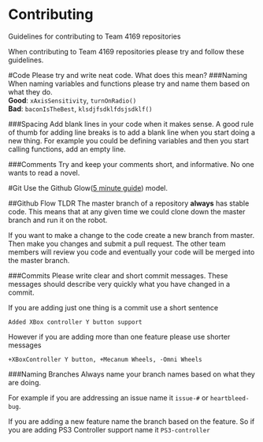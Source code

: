 # Contributing
Guidelines for contributing to Team 4169 repositories  

When contributing to Team 4169 repositories please try and follow these guidelines. 

#Code
Please try and write neat code. What does this mean?
###Naming
When naming variables and functions please try and name them based on what they do.  
**Good**: `xAxisSensitivity`, `turnOnRadio()`  
**Bad**: `baconIsTheBest`, `klsdjfsdklfdsjsdklf()`

###Spacing
Add blank lines in your code when it makes sense. A good rule of thumb for adding line breaks is to add a blank line when you start doing a new thing. For example you could be defining variables and then you start calling functions, add an empty line.

###Comments
Try and keep your comments short, and informative. No one wants to read a novel.

#Git
Use the Github Glow([5 minute guide](https://guides.github.com/introduction/flow/)) model. 

##Github Flow TLDR
The master branch of a repository **always** has stable code. This means that at any given time we could clone down the master branch and run it on the robot. 

If you want to make a change to the code create a new branch from master. Then make you changes and submit a pull request. The other team members will review you code and eventually your code will be merged into the master branch.

###Commits
Please write clear and short commit messages. These messages should describe very quickly what you have changed in a commit.  

If you are adding just one thing is a commit use a short sentence
```
Added XBox controller Y button support
```
However if you are adding more than one feature please use shorter messages
```
+XBoxController Y button, +Mecanum Wheels, -Omni Wheels
```

###Naming Branches
Always name your branch names based on what they are doing.

 For example if you are addressing an issue name it `issue-#` or `heartbleed-bug`.

If you are adding a new feature name the branch based on the feature. So if you are adding PS3 Controller support name it `PS3-controller`
